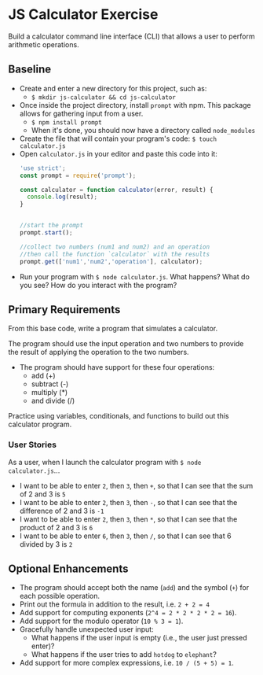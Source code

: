 # JS Calculator Exercise
Build a calculator command line interface (CLI) that allows a user to perform arithmetic operations.

## Baseline
- Create and enter a new directory for this project, such as:
  + `$ mkdir js-calculator && cd js-calculator`
- Once inside the project directory, install `prompt` with npm. This package allows for gathering input from a user.
  + `$ npm install prompt`
  + When it's done, you should now have a directory called `node_modules`
- Create the file that will contain your program's code: `$ touch calculator.js`
- Open `calculator.js` in your editor and paste this code into it:
  ```javascript
  'use strict';
  const prompt = require('prompt');
  
  const calculator = function calculator(error, result) {
    console.log(result);
  }  
  

  //start the prompt
  prompt.start();

  //collect two numbers (num1 and num2) and an operation
  //then call the function `calculator` with the results
  prompt.get(['num1','num2','operation'], calculator);
  ```
- Run your program with `$ node calculator.js`. What happens? What do you see? How do you interact with the program?

## Primary Requirements

From this base code, write a program that simulates a calculator.

The program should use the input operation and two numbers to provide the result of applying the operation to the two numbers.

- The program should have support for these four operations:
    - add (+)
    - subtract (-)
    - multiply (\*)
    - and divide (/)

Practice using variables, conditionals, and functions to build out this calculator program.

### User Stories

As a user, when I launch the calculator program with `$ node calculator.js`...
- I want to be able to enter `2`, then `3`, then `+`, so that I can see that the sum of 2 and 3 is `5`
- I want to be able to enter `2`, then `3`, then `-`, so that I can see that the difference of 2 and 3 is `-1`
- I want to be able to enter `2`, then `3`, then `*`, so that I can see that the product of 2 and 3 is `6`
- I want to be able to enter `6`, then `3`, then `/`, so that I can see that 6 divided by 3 is `2`

## Optional Enhancements
- The program should accept both the name (`add`) and the symbol (`+`) for each possible operation.
- Print out the formula in addition to the result, i.e. `2 + 2 = 4`
- Add support for computing exponents (`2^4 = 2 * 2 * 2 * 2 = 16`).
- Add support for the modulo operator (`10 % 3 = 1`).
- Gracefully handle unexpected user input:
  - What happens if the user input is empty (i.e., the user just pressed enter)?
  - What happens if the user tries to add `hotdog` to `elephant`?
- Add support for more complex expressions, i.e. `10 / (5 + 5) = 1`.
